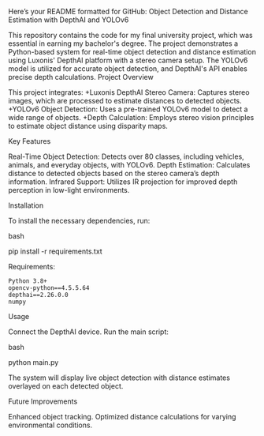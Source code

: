 Here’s your README formatted for GitHub:
Object Detection and Distance Estimation with DepthAI and YOLOv6

This repository contains the code for my final university project, which was essential in earning my bachelor's degree. The project demonstrates a Python-based system for real-time object detection and distance estimation using Luxonis' DepthAI platform with a stereo camera setup. The YOLOv6 model is utilized for accurate object detection, and DepthAI's API enables precise depth calculations.
Project Overview

This project integrates:
+Luxonis DepthAI Stereo Camera: Captures stereo images, which are processed to estimate distances to detected objects.
+YOLOv6 Object Detection: Uses a pre-trained YOLOv6 model to detect a wide range of objects.
+Depth Calculation: Employs stereo vision principles to estimate object distance using disparity maps.

Key Features

   Real-Time Object Detection: Detects over 80 classes, including vehicles, animals, and everyday objects, with YOLOv6.
   Depth Estimation: Calculates distance to detected objects based on the stereo camera’s depth information.
   Infrared Support: Utilizes IR projection for improved depth perception in low-light environments.

Installation

To install the necessary dependencies, run:

bash

pip install -r requirements.txt

Requirements:

    Python 3.8+
    opencv-python==4.5.5.64
    depthai==2.26.0.0
    numpy

Usage

   Connect the DepthAI device.
   Run the main script:

   bash

   python main.py

   The system will display live object detection with distance estimates overlayed on each detected object.

Future Improvements

   Enhanced object tracking.
   Optimized distance calculations for varying environmental conditions.
